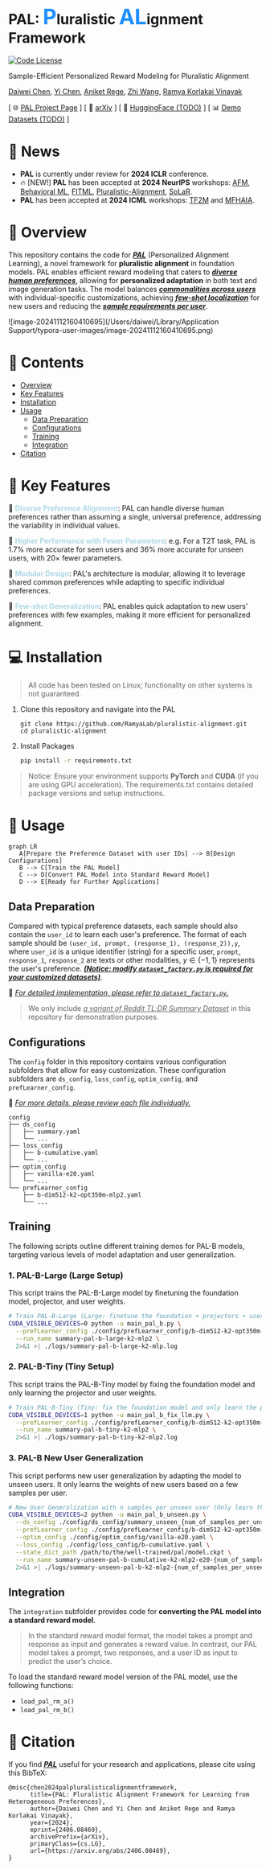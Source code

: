 # PAL: <span style="font-size: 1.5em; color: #1E90FF;">P</span>luralistic <span style="font-size: 1.5em; color: #1E90FF;">AL</span>ignment Framework

[![Code License](https://img.shields.io/badge/Code%20License-Apache_2.0-green.svg)](https://github.com/tatsu-lab/stanford_alpaca/blob/main/LICENSE)

Sample-Efficient Personalized Reward Modeling for Pluralistic Alignment 

[Daiwei Chen](), [Yi Chen](https://www.deepneural.network/), [Aniket Rege](https://aniketrege.github.io/), [Zhi Wang](https://zwang.org/), [Ramya Korlakai Vinayak](https://ramyakv.github.io/)

[ 🌐 [PAL Project Page](https://pal-alignment.github.io/) ] [ 📜 [arXiv](https://arxiv.org/abs/2406.08469) ] [ 🤗 [HuggingFace (TODO)]() ] [ 📊 [Demo Datasets (TODO)]() ]

# 📰 News

- **PAL** is currently under review for **2024 ICLR** conference.
- 🔥 [NEW!] **PAL** has been accepted at **2024 NeurIPS** workshops: [AFM](https://adaptive-foundation-models.org/), [Behavioral ML](https://sites.google.com/view/behavioralml/), [FITML](https://sites.google.com/view/neurips2024-ftw/home), [Pluralistic-Alignment](https://pluralistic-alignment.github.io/), [SoLaR](https://solar-neurips.github.io/).
- **PAL** has been accepted at **2024 ICML** workshops: [TF2M](https://sites.google.com/view/tf2m) and [MFHAIA](https://sites.google.com/view/mhf-icml2024).

# 📍 Overview

This repository contains the code for ***<u>PAL</u>*** (Personalized Alignment Learning), a novel framework for **pluralistic alignment** in foundation models. PAL enables efficient reward modeling that caters to <u>***diverse human preferences***</u>, allowing for **personalized adaptation** in both text and image generation tasks. The model balances *<u>**commonalities across users**</u>* with individual-specific customizations, achieving *<u>**few-shot localization**</u>* for new users and reducing the *<u>**sample requirements per user**</u>*.

![image-20241112160410695](/Users/daiwei/Library/Application Support/typora-user-images/image-20241112160410695.png)

# 💬 Contents

- [Overview](#overview📍)
- [Key Features](#🎯-Key-Features)
- [Installation](#💻-installation)
- [Usage](#🧰-usage)
  - [Data Preparation](##data-preparation)
  - [Configurations](##configurations)
  - [Training](##training)
  - [Integration](##integration)
- [Citation](#📑-citation)

# 🎯 Key Features

💠 <span style="color:lightblue; font-weight:bold;">Diverse Preference Alignment</span>: PAL can handle diverse human preferences rather than assuming a single, universal preference, addressing the variability in individual values.

💠 <span style="color:lightblue; font-weight:bold;">Higher Performance with Fewer Parameters</span>: e.g. For a T2T task, PAL is 1.7% more accurate for seen users and 36% more accurate for unseen users, with 20× fewer parameters.

💠  <span style="color:lightblue; font-weight:bold;">Modular Design</span>: PAL's architecture is modular, allowing it to leverage shared common preferences while adapting to specific individual preferences.

💠 <span style="color:lightblue; font-weight:bold;">Few-shot Generalization</span>: PAL enables quick adaptation to new users' preferences with few examples, making it more efficient for personalized alignment.

# 💻 Installation

> All code has been tested on Linux; functionality on other systems is not guaranteed.

1. Clone this repository and navigate into the PAL

   ```shell
   git clone https://github.com/RamyaLab/pluralistic-alignment.git
   cd pluralistic-alignment
   ```

2. Install Packages

   ``` sh
   pip install -r requirements.txt
   ```

> Notice: Ensure your environment supports **PyTorch** and **CUDA** (if you are using GPU acceleration). The requirements.txt contains detailed package versions and setup instructions.

 # 🧰 Usage



 ```mermaid
graph LR
    A[Prepare the Preference Dataset with user IDs] --> B[Design Configurations]
    B --> C[Train the PAL Model]
    C --> D[Convert PAL Model into Standard Reward Model]
    D --> E[Ready for Further Applications]
 ```

## Data Preparation

Compared with typical preference datasets, each sample should also contain the `user_id` to learn each user's preference. The format of each sample should be `(user_id, prompt, (response_1), (response_2)),y`, where `user_id` is a unique identifier (string) for a specific user,  `prompt`, `response_1`, `response_2` are texts or other modalities,  $y\in \{-1, 1\}$ represents the user's preference. **<u>*(Notice:  modify `dataset_factory.py` is required for your customized datasets)*</u>**.

🎯 *<u>For detailed implementation, please refer to `dataset_factory.py`.</u>*

> We only include <u>*a variant of Reddit TL;DR Summary Dataset*</u> in this repository for demonstration purposes.

## Configurations

The `config` folder in this repository contains various configuration subfolders that allow for easy customization. These configuration subfolders are  `ds_config`, `loss_config`, `optim_config`, and `prefLearner_config`.

🎯 <u>*For more details, please review each file individually.*</u>

```
config
├── ds_config
│   ├── summary.yaml
│   └── ...
├── loss_config
│   ├── b-cumulative.yaml
│   └── ...
├── optim_config
│   ├── vanilla-e20.yaml
│   └── ...
└── prefLearner_config
    ├── b-dim512-k2-opt350m-mlp2.yaml
    └── ...
```

## Training

The following scripts outline different training demos for PAL-B models, targeting various levels of model adaptation and user generalization.

### 1. PAL-B-Large (Large Setup)

This script trains the PAL-B-Large model by finetuning the foundation model, projector, and user weights.

```sh
# Train PAL-B-Large (Large: finetune the foundation + projectors + user weights)
CUDA_VISIBLE_DEVICES=0 python -u main_pal_b.py \
  --prefLearner_config ./config/prefLearner_config/b-dim512-k2-opt350m-mlp2.yaml \
  --run_name summary-pal-b-large-k2-mlp2 \
  2>&1 >| ./logs/summary-pal-b-large-k2-mlp.log 
```

### 2. PAL-B-Tiny (Tiny Setup)

This script trains the PAL-B-Tiny model by fixing the foundation model and only learning the projector and user weights.

```sh
# Train PAL-B-Tiny (Tiny: fix the foundation model and only learn the projectors + user weights)
CUDA_VISIBLE_DEVICES=1 python -u main_pal_b_fix_llm.py \
  --prefLearner_config ./config/prefLearner_config/b-dim512-k2-opt350m-mlp2.yaml \
  --run_name summary-pal-b-tiny-k2-mlp2 \
  2>&1 >| ./logs/summary-pal-b-tiny-k2-mlp2.log 
```

### 3. PAL-B New User Generalization

This script performs new user generalization by adapting the model to unseen users. It only learns the weights of new users based on a few samples per user.

```sh
# New User Generalization with n samples per unseen user (Only learn the weights of new users)
CUDA_VISIBLE_DEVICES=2 python -u main_pal_b_unseen.py \
  --ds_config ./config/ds_config/summary_unseen_{num_of_samples_per_unseen_user}samples.yaml \
  --prefLearner_config ./config/prefLearner_config/b-dim512-k2-opt350m-mlp2.yaml \
  --optim_config ./config/optim_config/vanilla-e20.yaml \
  --loss_config ./config/loss_config/b-cumulative.yaml \
  --state_dict_path /path/to/the/well-trained/pal/model.ckpt \
  --run_name summary-unseen-pal-b-cumulative-k2-mlp2-e20-{num_of_samples_per_unseen_user}sample \
  2>&1 >| ./logs/summary-unseen-pal-b-k2-mlp2-{num_of_samples_per_unseen_user}sample.log
```

## Integration

The `integration` subfolder provides code for **converting the PAL model into a standard reward model**.

> In the standard reward model format, the model takes a prompt and response as input and generates a reward value. 
> In contrast, our PAL model takes a prompt, two responses, and a user ID as input to predict the user’s choice.

To load the standard reward model version of the PAL model, use the following functions:

- `load_pal_rm_a()`
- `load_pal_rm_b()`

# 📑 Citation

If you find **<u>*PAL*</u>** useful for your research and applications, please cite using this BibTeX:

```
@misc{chen2024palpluralisticalignmentframework,
      title={PAL: Pluralistic Alignment Framework for Learning from Heterogeneous Preferences}, 
      author={Daiwei Chen and Yi Chen and Aniket Rege and Ramya Korlakai Vinayak},
      year={2024},
      eprint={2406.08469},
      archivePrefix={arXiv},
      primaryClass={cs.LG},
      url={https://arxiv.org/abs/2406.08469}, 
}
```





